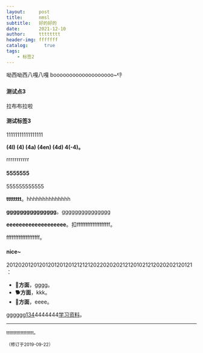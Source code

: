 ```yaml
---
layout:     post
title:      nmsl
subtitle:   好的好的
date:       2021-12-10
author:     tttttttt
header-img: fffffff
catalog: 	  true
tags:
    - 标签2
---
```


呦西呦西八嘎八嘎
booooooooooooooooooo~👎
 
 
#### 测试点3

拉布布拉啦
 
#### 测试标签3
 
11111111111111111

**(4l) (4) (4a) (4en) (4d) 4(-4)。**

rrrrrrrrrrr


#### 5555555
 
555555555555
 
**tttttttt**。hhhhhhhhhhhhhh
 
**ggggggggggggggg**。ggggggggggggggg
 
**eeeeeeeeeeeeeeeeeee**。扣fffffffffffffffffff。
 
fffffffffffffffffff。


#### nice~

201202012012012012012012121212022020202121201021212020202120121：
 
* **🐎方面**，gggg。
* **🐕方面**，kkk。
* **🐂方面**，eeee。


gggggg[134]({{site.baseurl}}/2021/01/11/131)4444444[学习资料]({{site.baseurl}}/1-resources)。

------

<small>ttttttttttttttttttt。</small>

<small>（修订于2019-09-22）</small>
